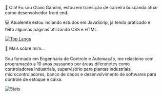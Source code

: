 :wave:  Olá! Eu sou Olavo Gandini, estou em transição de carreira buscando atuar como desenvolvedor front end.
<br>

:computer: Atualemte estou inciando estudos em JavaScrip, já tendo praticado e feito algumas páginas utilizando CSS e HTML.


[![Top Langs](https://github-readme-stats.vercel.app/api/top-langs/?username=olavogandini&layout=compact&theme=transparent)](https://github.com/anuraghazra/github-readme-stats)  

:page_with_curl: Mais sobre mim...
<br>
<br>
Sou formado em Engenharia de Controle e Automação, me relaciono com programação a 10 anos passando por áreas diferenetes como controladores industriais, supervisório para plantas industriais, microcontroladores, banco de dados e desenvolvimento de softwares para controle de estoque e caixa.
<br>

![Stats](https://github-readme-stats.vercel.app/api?username=olavogandini&show_icons=true&theme=transparent)  
